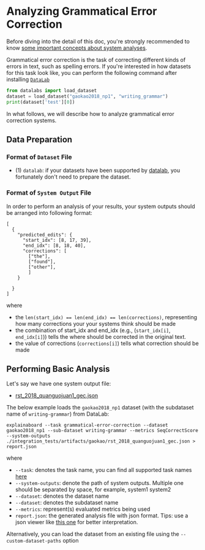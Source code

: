 # Analyzing Grammatical Error Correction

Before diving into the detail of this doc, you're strongly recommended to know [some
important concepts about system analyses](concepts_about_system_analysis.md).


Grammatical error correction is the task of correcting different kinds of errors in text, such as spelling errors. If you're interested in how datasets for this task look like, you can
perform the following command after installing [`DataLab`](https://github.com/ExpressAI/DataLab#installation)
```python
from datalabs import load_dataset
dataset = load_dataset("gaokao2018_np1", "writing_grammar")
print(dataset['test'][0])
```
 
In what follows, we will describe how to analyze grammatical error correction systems. 




## Data Preparation


### Format of `Dataset` File

 
* (1) `datalab`: if your datasets have been supported by [datalab](https://github.com/ExpressAI/DataLab/tree/main/datasets),
    you fortunately don't need to prepare the dataset. 


### Format of `System Output` File
In order to perform an analysis of your results, your system outputs should be arranged into following
format:

```
[
  {
    "predicted_edits": {
      "start_idx": [8, 17, 39],
      "end_idx": [8, 18, 40],
      "corrections": [
        ["the"],
        ["found"],
        ["other"],
        ]
    }

  }
]
```
where 
* the `len(start_idx) == len(end_idx) == len(corrections)`, representing how many corrections your
your systems think should be made
* the combination of start_idx and end_idx (e.g., (`start_idx[i]`, `end_idx[i]`)) tells the where should be corrected in the original text.
* the value of corrections (`corrections[i]`) tells what correction should be made




## Performing Basic Analysis

Let's say we have one system output file:
* [rst_2018_quanguojuan1_gec.json](https://github.com/neulab/ExplainaBoard/TBC) 

The below example loads the `gaokao2018_np1` dataset (with the subdataset name of `writing-grammar`) from DataLab:
```shell
explainaboard --task grammatical-error-correction --dataset gaokao2018_np1 --sub-dataset writing-grammar --metrics SeqCorrectScore --system-outputs ./integration_tests/artifacts/gaokao/rst_2018_quanguojuan1_gec.json > report.json
```

where
* `--task`: denotes the task name, you can find all supported task names [here](https://github.com/neulab/ExplainaBoard/blob/main/docs/cli_interface.md)
* `--system-outputs`: denote the path of system outputs. Multiple one should be
  separated by space, for example, system1 system2
* `--dataset`: denotes the dataset name
* `--dataset`: denotes the subdataset name
* `--metrics`: represent(s) evaluated metrics being used
* `report.json`: the generated analysis file with json format. Tips: use a json viewer
  like [this one](http://jsonviewer.stack.hu/) for better interpretation.

Alternatively, you can load the dataset from an existing file using the
`--custom-dataset-paths` option
